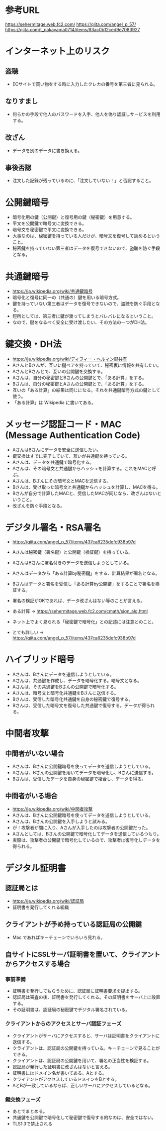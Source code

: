 
# 参考URL
https://sehermitage.web.fc2.com/
https://qiita.com/angel_p_57/
https://qiita.com/t_nakayama0714/items/83ac0b12ced9e7083927

# インターネット上のリスク

## 盗聴
- ECサイトで買い物をする時に入力したクレカの番号を第三者に見られる。

## なりすまし
- 何らかの手段で他人のパスワードを入手、他人を偽り認証しサービスを利用する。

## 改ざん
- データを別のデータに書き換える。

## 事後否認
- 注文した記録が残っているのに、「注文していない！」と否認すること。

# 公開鍵暗号
- 暗号化用の鍵（公開鍵）と復号用の鍵（秘密鍵）を用意する。
- 平文を公開鍵で暗号文に変換できる。
- 暗号文を秘密鍵で平文に変換できる。
- 大事なのは、秘密鍵を持っている人だけが、暗号文を復号して読めるということ。
- 秘密鍵を持っていない第三者はデータを復号できないので、盗聴を防ぐ手段となる。

# 共通鍵暗号
- https://ja.wikipedia.org/wiki/共通鍵暗号
- 暗号化と復号に同一の（共通の）鍵を用いる暗号方式。
- 鍵を持っていない第三者はデータを復号できないので、盗聴を防ぐ手段となる。
- 短所としては、第三者に鍵が渡ってしまうとバレバレになるということ。
- なので、鍵をなるべく安全に受け渡したい、その方法の一つがDH法。

# 鍵交換・DH法
- https://ja.wikipedia.org/wiki/ディフィー・ヘルマン鍵共有
- AさんとBさんが、互いに鍵ペアを持っていて、秘密裏に情報を共有したい。
- AさんとBさんとで、互いの公開鍵を交換する。
- Aさんは、自分の秘密鍵とBさんの公開鍵とで、「ある計算」をする。
- Bさんは、自分の秘密鍵とAさんの公開鍵とで、「ある計算」をする。
- 互いの「ある計算」の結果は同じになる。それを共通鍵暗号方式の鍵として使う。
- 「ある計算」は Wikipedia に書いてある。

# メッセージ認証コード・MAC (Message Authentication Code)
- AさんはBさんにデータを安全に送信したい。
- 鍵交換はすでに完了していて、互いが共通鍵を持っている。
- Aさんは、データを共通鍵で暗号化する。
- Aさんは、その暗号文と共通鍵からハッシュを計算する。これをMACと呼ぶ。
- Aさんは、Bさんにその暗号文とMACを送信する。
- Bさんは、受け取った暗号文と共通鍵からハッシュを計算し、MACを得る。
- Bさんが自分で計算したMACと、受信したMACが同じなら、改ざんはないということ。
- 改ざんを防ぐ手段となる。

# デジタル署名・RSA署名
- https://qiita.com/angel_p_57/items/437ca6235defc938b97d
- Aさんは秘密鍵（署名鍵）と公開鍵（検証鍵）を持っている。
- AさんはBさんに署名付きのデータを送信しようとしている。
- Aさんはデータから「ある計算by秘密鍵」をする、計算結果が署名となる。
- Bさんはデータと署名を受信し「ある計算by公開鍵」をすることで署名を検証する。
- 署名の検証がOKであれば、データ改ざんはない等のことが言える。
- ある計算 -> https://sehermitage.web.fc2.com/cmath/sign_alg.html

- ネット上でよく見られる「秘密鍵で暗号化」との記述には注意とのこと。
- とても詳しい -> https://qiita.com/angel_p_57/items/437ca6235defc938b97d

# ハイブリッド暗号
- Aさんは、Bさんにデータを送信しようとしている。
- Aさんは、共通鍵を作成し、データを暗号化する。暗号文となる。
- Aさんは、その共通鍵をBさんの公開鍵で暗号化する。
- Aさんは、暗号文と暗号化共通鍵をBさんに送信する。
- Bさんは、受信した暗号化共通鍵を自身の秘密鍵で復号する。
- Bさんは、受信した暗号文を復号した共通鍵で復号する。データが得られる。

# 中間者攻撃

## 中間者がいない場合
- Aさんは、Bさんに公開鍵暗号を使ってデータを送信しようとしている。
- Aさんは、Bさんの公開鍵を用いてデータを暗号化し、Bさんに送信する。
- Bさんは、受信したデータを自身の秘密鍵で複合し、データを得る。

## 中間者がいる場合
- https://ja.wikipedia.org/wiki/中間者攻撃
- Aさんは、Bさんに公開鍵暗号を使ってデータを送信しようとしている。
- Aさんは、Bさんの公開鍵を入手しようと試みる。
- が！攻撃者が間に入り、Aさんが入手したのは攻撃者の公開鍵だった。
- Aさんとしては、Bさんの公開鍵で暗号化してデータを送信しているつもり。
- 実際は、攻撃者の公開鍵で暗号化しているので、攻撃者は復号化しデータを得られる。

# デジタル証明書

## 認証局とは
- https://ja.wikipedia.org/wiki/認証局
- 証明書を発行してくれる組織

## クライアントが予め持っている認証局の公開鍵
- Mac であればキーチェーンでいろいろ見れる。

## 自サイトにSSLサーバ証明書を置いて、クライアントからアクセスする場合

### 事前準備
- 証明書を発行してもらうために、認証局に証明書要求を提出する。
- 認証局は審査の後、証明書を発行してくれる。その証明書をサーバ上に設置する。
- その証明書は、認証局の秘密鍵でデジタル署名されている。

### クライアントからのアクセスとサーバ認証フェーズ
- クライアントがサーバにアクセスすると、サーバは証明書をクライアントに送信する。
- クライアントは、認証局の公開鍵を持っている。キーチェーンで見ることができる。
- クライアントは、認証局の公開鍵を用いて、署名の正当性を検証する。
- 認証局が発行した証明書に改ざんはないと言える。
- 証明書にはドメイン名が書いてある。Aとする。
- クライアントがアクセスしているドメインをBとする。
- AとBが一致しているならば、正しいサーバにアクセスしているとなる。

### 鍵交換フェーズ
- あとでまとめる。
- 共通鍵を公開鍵で暗号化して秘密鍵で復号する的なのは、安全ではない。
- TLS1.3で禁止される
